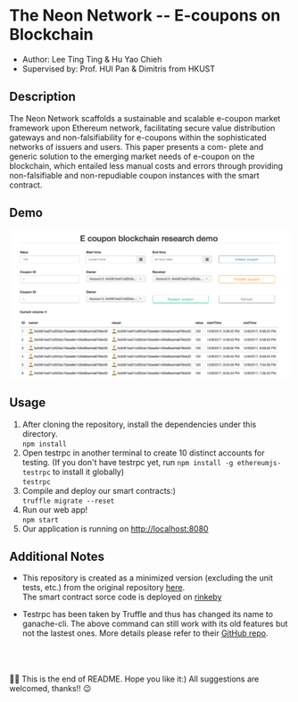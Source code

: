 # The Neon Network -- E-coupons on Blockchain 
* Author: Lee Ting Ting & Hu Yao Chieh
* Supervised by: Prof. HUI Pan & Dimitris from HKUST

## Description 
The Neon Network scaffolds a sustainable and scalable e-coupon market framework upon Ethereum network, facilitating secure value distribution gateways and non-falsifiability for e-coupons within the sophisticated networks of issuers and users. This paper presents a com- plete and generic solution to the emerging market needs of e-coupon on the blockchain, which entailed less manual costs and errors through providing non-falsifiable and non-repudiable coupon instances with the smart contract.

## Demo 
![demo img](img/demo.png)

## Usage
1. After cloning the repository, install the dependencies under this directory.<br>
`npm install`
2. Open testrpc in another terminal to create 10 distinct accounts for testing. (If you don't have testrpc yet, run `npm install -g ethereumjs-testrpc` to install it globally)<br>
`testrpc`
3. Compile and deploy our smart contracts:)<br>
`truffle migrate --reset`
4. Run our web app! <br>
`npm start`
5. Our application is running on [http://localhost:8080](http://localhost:8080)

## Additional Notes
* This repository is created as a minimized version (excluding the unit tests, etc.) from the original repository [here](https://github.com/yhuag/Ethereum-HyperIntelligent-Contract-Research). <br>
The smart contract sorce code is deployed on [rinkeby](https://rinkeby.etherscan.io/address/0x3a4b4259140988baaf9de41e95423052d9c0300e#code)

* Testrpc has been taken by Truffle and thus has changed its name to ganache-cli. The above command can still work with its old features but not the lastest ones. More details please refer to their [GitHub repo](https://github.com/trufflesuite/ganache-cli).

<br>
<br>
<br>
🎉🎉 This is the end of README. Hope you like it:) All suggestions are welcomed, thanks!! 😉
